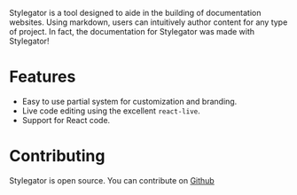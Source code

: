 Stylegator is a tool designed to aide in the building of documentation websites. Using markdown, users can intuitively author content for any type of project. In fact, the documentation for Stylegator was made with Stylegator!

# Features

- Easy to use partial system for customization and branding.
- Live code editing using the excellent `react-live`.
- Support for React code.

# Contributing

Stylegator is open source. You can contribute on [Github](https://github.com/farism/stylegator)
